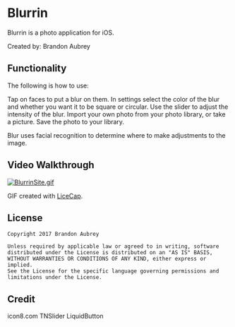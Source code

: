 # Blurrin

Blurrin is a photo application for iOS.

Created by: Brandon Aubrey

## Functionality

The following is how to use:

Tap on faces to put a blur on them.
In settings select the color of the blur and whether you want it to be square or circular.
Use the slider to adjust the intensity of the blur.
Import your own photo from your photo library, or take a picture.
Save the photo to your library.

Blur uses facial recognition to determine where to make adjustments to the image.

## Video Walkthrough 

[![BlurrinSite.gif](https://s21.postimg.org/9o964d1c7/Blurrin_Site.gif)](https://postimg.org/image/wcyd3xipv/)

GIF created with [LiceCap](http://www.cockos.com/licecap/).

## License

    Copyright 2017 Brandon Aubrey

    Unless required by applicable law or agreed to in writing, software
    distributed under the License is distributed on an "AS IS" BASIS,
    WITHOUT WARRANTIES OR CONDITIONS OF ANY KIND, either express or implied.
    See the License for the specific language governing permissions and
    limitations under the License.

## Credit
icon8.com
TNSlider
LiquidButton




